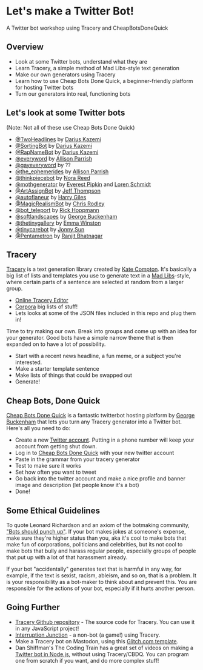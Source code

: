 # Let's make a Twitter Bot!
A Twitter bot workshop using Tracery and CheapBotsDoneQuick

## Overview
- Look at some Twitter bots, understand what they are
- Learn Tracery, a simple method of Mad Libs-style text generation
- Make our own generators using Tracery
- Learn how to use Cheap Bots Done Quick, a beginner-friendly platform for hosting Twitter bots
- Turn our generators into real, functioning bots


## Let's look at some Twitter bots
(Note: Not all of these use Cheap Bots Done Quick)
- [@TwoHeadlines](https://twitter.com/TwoHeadlines) by [Darius Kazemi](https://twitter.com/tinysubversions)
- [@SortingBot](https://twitter.com/SortingBot) by [Darius Kazemi](https://twitter.com/tinysubversions)
- [@RapNameBot](https://twitter.com/RapNameBot) by [Darius Kazemi](https://twitter.com/tinysubversions)
- [@everyword](https://twitter.com/everyword) by [Allison Parrish](https://twitter.com/aparrish)
- [@gayeveryword](https://twitter.com/everywordisgay) by ??
- [@the_ephemerides](https://twitter.com/the_ephemerides) by [Allison Parrish](https://twitter.com/aparrish)
- [@thinkpiecebot](https://twitter.com/thinkpiecebot) by [Nora Reed](https://twitter.com/NoraReed)
- [@mothgenerator](https://twitter.com/mothgenerator) by [Everest Pipkin](https://twitter.com/everestpipkin) and [Loren Schmidt](https://twitter.com/lorenschmidt)
- [@ArtAssignBot](https://twitter.com/artassignbot) by [Jeff Thompson](https://twitter.com/jeffthompson_)
- [@autoflaneur](https://twitter.com/autoflaneur) by [Harry Giles](https://twitter.com/harrygiles)
- [@MagicRealismBot](https://twitter.com/magicrealismbot) by [Chris Rodley](https://twitter.com/chrisrodley)
- [@bot_teleport](https://twitter.com/bot_teleport) by [Rick Hoppmann](https://twitter.com/tinyruin)
- [@softlandscapes](https://twitter.com/softlandscapes) by [George Buckenham](https://twitter.com/v21)
- [@thetinygallery](https://twitter.com/thetinygallery) by [Emma Winston](https://twitter.com/deer_ful)
- [@tinycarebot](https://twitter.com/tinycarebot) by [Jonny Sun](https://twitter.com/jonnysun)
- [@Pentametron](https://twitter.com/pentametron) by [Ranjit Bhatnagar](https://twitter.com/ranjit)

## Tracery
[Tracery](http://tracery.io) is a text generation library created by [Kate Compton](http://www.galaxykate.com/).
It's basically a big list of lists and templates you use to generate text in a [Mad Libs](https://en.wikipedia.org/wiki/Mad_Libs)-style, where certain parts of a sentence are selected at random from a larger group.

- [Online Tracery Editor](https://beaugunderson.com/tracery-writer/)
- [Corpora](https://github.com/dariusk/corpora/tree/master/data) big lists of stuff!
- Lets looks at some of the JSON files included in this repo and plug them in!

Time to try making our own. Break into groups and come up with an idea for your generator. Good bots have a simple narrow theme that is then expanded on to have a lot of possibility. 

- Start with a recent news headline, a fun meme, or a subject you're interested.
- Make a starter template sentence
- Make lists of things that could be swapped out
- Generate!

## Cheap Bots, Done Quick

[Cheap Bots Done Quick](https://cheapbotsdonequick.com/) is a fantastic twitterbot hosting platform by [George Buckenham](https://v21.io/) that lets you turn any Tracery generator into a Twitter bot. Here's all you need to do:

- Create a new [Twitter account](https://twitter.com/). Putting in a phone number will keep your account from getting shut down.
- Log in to [Cheap Bots Done Quick](https://cheapbotsdonequick.com/) with your new twitter account
- Paste in the grammar from your tracery generator
- Test to make sure it works
- Set how often you want to tweet
- Go back into the twitter account and make a nice profile and banner image and description (let people know it's a bot)
- Done!

## Some Ethical Guidelines

To quote Leonard Richardson and an axiom of the botmaking community, ["Bots should punch up"](https://www.crummy.com/2013/11/27/0). If your bot makes jokes at someone's expense, make sure they're higher status than you, aka it's cool to make bots that make fun of corporations, politicians and celebrities, but its not cool to make bots that bully and harass regular people, especially groups of people that put up with a lot of that harassment already.

If your bot "accidentally" generates text that is harmful in any way, for example, if the text is sexist, racism, ableism, and so on, that is a problem. It is your responsibility as a bot-maker to think about and prevent this. You are responsible for the actions of your bot, especially if it hurts another person.

## Going Further
* [Tracery Github repository](https://github.com/galaxykate/tracery/tree/tracery2) - The source code for Tracery. You can use it in any JavaScript project!
* [Interruption Junction](http://squinky.me/interruption/) - a non-bot (a game!) using Tracery.
* Make a Tracery bot on Mastodon, using this [Glitch.com template](https://glitch.com/edit/#!/tracery-mastodon-bot).
* Dan Shiffman's The Coding Train has a great set of videos on making a [Twitter bot in Node.js](https://www.youtube.com/watch?v=RF5_MPSNAtU), without using Tracery/CBDQ. You can program one from scratch if you want, and do more complex stuff!
